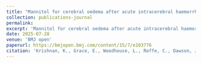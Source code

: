 ```yaml
---
title: "Mannitol for cerebral oedema after acute intracerebral haemorrhage (MACE-ICH): protocol for a prospective, randomised, open-label, blinded-endpoint phase IIb trial"
collection: publications-journal
permalink: 
excerpt: 'Mannitol for cerebral oedema after acute intracerebral haemorrhage (MACE-ICH)'
date: 2025-07-28
venue: 'BMJ open'
paperurl: https://bmjopen.bmj.com/content/15/7/e103776
citation: 'Krishnan, K., Grace, E., Woodhouse, L., Roffe, C., Dawson, J., England, T.J., Hewson, D.W., Dineen, R.A., Law, Z.K., <b>Pszczolkowski, S.</b>, Wells, K., Buck, A., Craig, J. Havard, D., Macleod, M.J., Werring, D.J., Doubal, F., Sprigg, N., and Bath, P., 2025. &quot;Mannitol for cerebral oedema after acute intracerebral haemorrhage (MACE-ICH): protocol for a prospective, randomised, open-label, blinded-endpoint phase IIb trial&quot; <i>BMJ open</i>, 15 (7), e103776'
---
```

